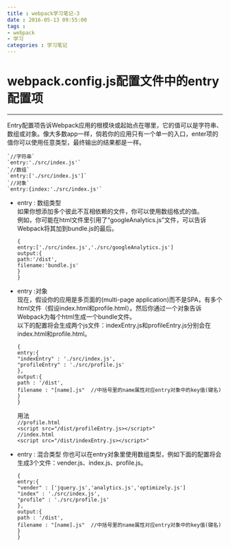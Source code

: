 ```yaml
---
title : webpack学习笔记-3
date : 2016-05-13 09:55:00
tags : 
- webpack
- 学习
categories : 学习笔记
---
```

# webpack.config.js配置文件中的entry配置项
---  
  
  Entry配置项告诉Webpack应用的根模块或起始点在哪里，它的值可以是字符串、数组或对象。像大多数app一样，倘若你的应用只有一个单一的入口，enter项的值你可以使用任意类型，最终输出的结果都是一样。 
 
 	`//字符串`  
	`entry:'./src/index.js'`  
	`//数组`  
	`entry:['./src/index.js']`  
	`//对象`  
	`entry:{index:'./src/index.js'`  

- entry : 数组类型  
	如果你想添加多个彼此不互相依赖的文件，你可以使用数组格式的值。  
	例如，你可能在html文件里引用了“googleAnalytics.js”文件，可以告诉Webpack将其加到bundle.js的最后。  

	`{`  
	`entry:['./src/index.js','./src/googleAnalytics.js']`  
	`output:{`  
		`path:'/dist',`  
		`filename:'bundle.js'`  
	`}`  
	`}`

- entry :对象  
	现在，假设你的应用是多页面的(multi-page application)而不是SPA，有多个html文件（假设index.html和profile.html）。然后你通过一个对象告诉Webpack为每个html生成一个bundle文件。  
	以下的配置将会生成两个js文件：indexEntry.js和profileEntry.js分别会在index.html和profile.html。  

	`{`  
		`entry:{`  
		`"indexEntry" : './src/index.js',`  
		`"profileEntry" : './src/profile.js'`  
		`},`  
		`output:{`  
			`path : '/dist',`  
			`filename : "[name].js"  //中括号里的name属性对应entry对象中的key值(键名)`  
		`}`  
		`}`  

	用法  
	`//profile.html`  
	`<script src="/dist/profileEntry.js></script>"`  
	`//index.html`  
	`<script src="/dist/indexEntry.js></script>"`
- entry : 混合类型
	你也可以在entry对象里使用数组类型，例如下面的配置将会生成3个文件：vender.js、index.js、profile.js。  

	`{`  
		`entry:{`  
		`"vender" : ['jquery.js','analytics.js','optimizely.js']`   
		`"index" : './src/index.js',`  
		`"profile" : './src/profile.js'`  
		`},`  
		`output:{`  
			`path : '/dist',`  
			`filename : "[name].js"  //中括号里的name属性对应entry对象中的key值(键名)`  
		`}`  
		`}`  